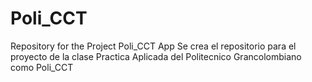 # Poli_CCT
Repository for the Project Poli_CCT App
Se crea el repositorio para el proyecto de la clase Practica Aplicada del Politecnico Grancolombiano como Poli_CCT
